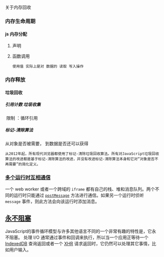 关于内存回收

### 内存生命周期

#### js 内存分配

 1. 声明

 2. 函数调用

    ```
    使用值 实际上是对 数据的 读取 写入操作
    ```

### 内存释放

#### 垃圾回收

##### 引用计数 垃圾收集

​ 限制 ：循环引用

##### 标记-清除算法

从对象是否被需要， 到数据是否还可以获得

```
从2012年起，所有现代浏览器都使用了标记-清除垃圾回收算法。所有对JavaScript垃圾回收算法的改进都是基于标记-清除算法的改进，并没有改进标记-清除算法本身和它对“对象是否不再需要”的简化定义。
```

### [多个运行时互相通信](https://developer.mozilla.org/zh-CN/docs/Web/JavaScript/EventLoop#多个运行时互相通信)

一个 web worker 或者一个跨域的 `iframe` 都有自己的栈、堆和消息队列。两个不同的运行时只能通过 [`postMessage`](https://developer.mozilla.org/zh-CN/docs/Web/API/Window/postMessage) 方法进行通信。如果另一个运行时侦听 `message` 事件，则此方法会向该运行时添加消息。

## [永不阻塞](https://developer.mozilla.org/zh-CN/docs/Web/JavaScript/EventLoop#永不阻塞)

JavaScript的事件循环模型与许多其他语言不同的一个非常有趣的特性是，它永不阻塞。 处理 I/O 通常通过事件和回调来执行，所以当一个应用正等待一个 [IndexedDB](https://developer.mozilla.org/zh-CN/docs/Web/API/IndexedDB_API) 查询返回或者一个 [XHR](https://developer.mozilla.org/zh-CN/docs/Web/API/XMLHttpRequest) 请求返回时，它仍然可以处理其它事情，比如用户输入。

